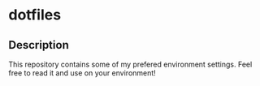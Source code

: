 # dotfiles

## Description
This repository contains some of my prefered environment settings. Feel free to read it and use on your environment!
